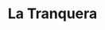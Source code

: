 ---
title: "La Tranquera"
url: /ciudad-autonoma-de-buenos-aires/la-tranquera-avenida-pedro-goyena/
shop: Feinkost
---